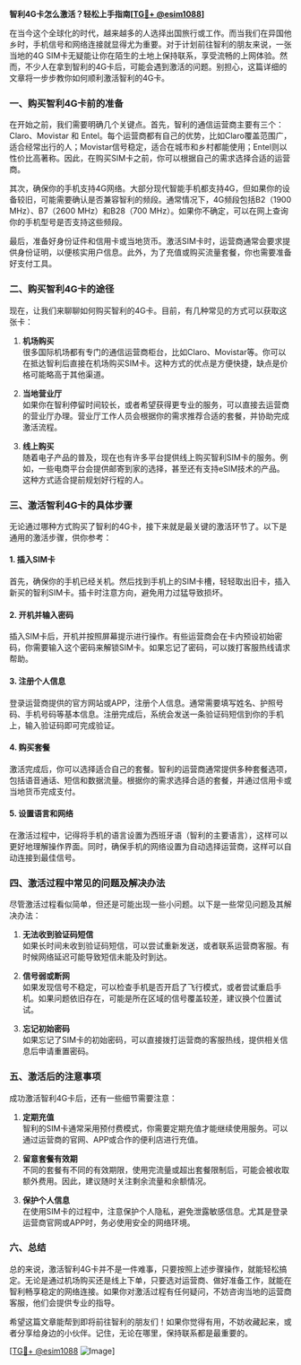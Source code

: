 **智利4G卡怎么激活？轻松上手指南[[TG💪+ @esim1088](https://t.me/s/esim1088)]**

在当今这个全球化的时代，越来越多的人选择出国旅行或工作。而当我们在异国他乡时，手机信号和网络连接就显得尤为重要。对于计划前往智利的朋友来说，一张当地的4G SIM卡无疑能让你在陌生的土地上保持联系，享受流畅的上网体验。然而，不少人在拿到智利的4G卡后，可能会遇到激活的问题。别担心，这篇详细的文章将一步步教你如何顺利激活智利的4G卡。

### 一、购买智利4G卡前的准备

在开始之前，我们需要明确几个关键点。首先，智利的通信运营商主要有三个：Claro、Movistar 和 Entel。每个运营商都有自己的优势，比如Claro覆盖范围广，适合经常出行的人；Movistar信号稳定，适合在城市和乡村都能使用；Entel则以性价比高著称。因此，在购买SIM卡之前，你可以根据自己的需求选择合适的运营商。

其次，确保你的手机支持4G网络。大部分现代智能手机都支持4G，但如果你的设备较旧，可能需要确认是否兼容智利的频段。通常情况下，4G频段包括B2（1900 MHz）、B7（2600 MHz）和B28（700 MHz）。如果你不确定，可以在网上查询你的手机型号是否支持这些频段。

最后，准备好身份证件和信用卡或当地货币。激活SIM卡时，运营商通常会要求提供身份证明，以便核实用户信息。此外，为了充值或购买流量套餐，你也需要准备好支付工具。

### 二、购买智利4G卡的途径

现在，让我们来聊聊如何购买智利的4G卡。目前，有几种常见的方式可以获取这张卡：

1. **机场购买**  
   很多国际机场都有专门的通信运营商柜台，比如Claro、Movistar等。你可以在抵达智利后直接在机场购买SIM卡。这种方式的优点是方便快捷，缺点是价格可能略高于其他渠道。

2. **当地营业厅**  
   如果你在智利停留时间较长，或者希望获得更专业的服务，可以直接去运营商的营业厅办理。营业厅工作人员会根据你的需求推荐合适的套餐，并协助完成激活流程。

3. **线上购买**  
   随着电子产品的普及，现在也有许多平台提供线上购买智利SIM卡的服务。例如，一些电商平台会提供邮寄到家的选择，甚至还有支持eSIM技术的产品。这种方式适合提前规划好行程的人。

### 三、激活智利4G卡的具体步骤

无论通过哪种方式购买了智利的4G卡，接下来就是最关键的激活环节了。以下是通用的激活步骤，供你参考：

#### 1. 插入SIM卡  
   首先，确保你的手机已经关机。然后找到手机上的SIM卡槽，轻轻取出旧卡，插入新买的智利SIM卡。插卡时注意方向，避免用力过猛导致损坏。

#### 2. 开机并输入密码  
   插入SIM卡后，开机并按照屏幕提示进行操作。有些运营商会在卡内预设初始密码，你需要输入这个密码来解锁SIM卡。如果忘记了密码，可以拨打客服热线请求帮助。

#### 3. 注册个人信息  
   登录运营商提供的官方网站或APP，注册个人信息。通常需要填写姓名、护照号码、手机号码等基本信息。注册完成后，系统会发送一条验证码短信到你的手机上，输入验证码即可完成验证。

#### 4. 购买套餐  
   激活完成后，你可以选择适合自己的套餐。智利的运营商通常提供多种套餐选项，包括语音通话、短信和数据流量。根据你的需求选择合适的套餐，并通过信用卡或当地货币完成支付。

#### 5. 设置语言和网络  
   在激活过程中，记得将手机的语言设置为西班牙语（智利的主要语言），这样可以更好地理解操作界面。同时，确保手机的网络设置为自动选择运营商，这样可以自动连接到最佳信号。

### 四、激活过程中常见的问题及解决办法

尽管激活过程看似简单，但还是可能出现一些小问题。以下是一些常见问题及其解决办法：

1. **无法收到验证码短信**  
   如果长时间未收到验证码短信，可以尝试重新发送，或者联系运营商客服。有时候网络延迟可能导致短信未能及时到达。

2. **信号弱或断网**  
   如果发现信号不稳定，可以检查手机是否开启了飞行模式，或者尝试重启手机。如果问题依旧存在，可能是所在区域的信号覆盖较差，建议换个位置试试。

3. **忘记初始密码**  
   如果忘记了SIM卡的初始密码，可以直接拨打运营商的客服热线，提供相关信息后申请重置密码。

### 五、激活后的注意事项

成功激活智利4G卡后，还有一些细节需要注意：

1. **定期充值**  
   智利的SIM卡通常采用预付费模式，你需要定期充值才能继续使用服务。可以通过运营商的官网、APP或合作的便利店进行充值。

2. **留意套餐有效期**  
   不同的套餐有不同的有效期限，使用完流量或超出套餐限制后，可能会被收取额外费用。因此，建议随时关注剩余流量和余额情况。

3. **保护个人信息**  
   在使用SIM卡的过程中，注意保护个人隐私，避免泄露敏感信息。尤其是登录运营商官网或APP时，务必使用安全的网络环境。

### 六、总结

总的来说，激活智利4G卡并不是一件难事，只要按照上述步骤操作，就能轻松搞定。无论是通过机场购买还是线上下单，只要选对运营商、做好准备工作，就能在智利畅享稳定的网络连接。如果你对激活过程有任何疑问，不妨咨询当地的运营商客服，他们会提供专业的指导。

希望这篇文章能帮到即将前往智利的朋友们！如果你觉得有用，不妨收藏起来，或者分享给身边的小伙伴。记住，无论在哪里，保持联系都是最重要的。

[[TG💪+ @esim1088](https://t.me/s/esim1088) ![Image](https://i.postimg.cc/4NQfJmqS/Snipaste-2025-05-13-00-14-12.png)]